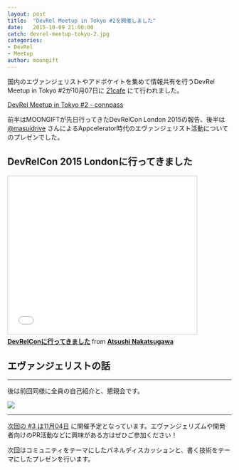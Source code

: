 ```yaml
---
layout: post
title:  "DevRel Meetup in Tokyo #2を開催しました"
date:   2015-10-09 21:00:00
catch: devrel-meetup-tokyo-2.jpg
categories:
- DevRel
- Meetup
author: moongift
---
```


国内のエヴァンジェリストやアドボケイトを集めて情報共有を行うDevRel Meetup in Tokyo #2が10月07日に [21cafe](https://geechs-magazine.com/21cafe/index) にて行われました。

[DevRel Meetup in Tokyo #2 - connpass](http://devrel.connpass.com/event/19746/)

前半はMOONGIFTが先日行ってきたDevRelCon London 2015の報告、後半は [@masuidrive](https://twitter.com/masuidrive) さんによるAppcelerator時代のエヴァンジェリスト活動についてのプレゼンでした。

## DevRelCon 2015 Londonに行ってきました

<iframe src="//www.slideshare.net/slideshow/embed_code/key/bV5UAK3C59uFU5" width="425" height="355" frameborder="0" marginwidth="0" marginheight="0" scrolling="no" style="border:1px solid #CCC; border-width:1px; margin-bottom:5px; max-width: 100%;" allowfullscreen> </iframe> <div style="margin-bottom:5px"> <strong> <a href="//www.slideshare.net/moongift/devrelcon" title="DevRelConに行ってきました" target="_blank">DevRelConに行ってきました</a> </strong> from <strong><a href="//www.slideshare.net/moongift" target="_blank">Atsushi Nakatsugawa</a></strong> </div>

## エヴァンジェリストの話

<script async class="speakerdeck-embed" data-id="1a3f693a7fd74ec0808aa307a4e3b826" data-ratio="1.33333333333333" src="//speakerdeck.com/assets/embed.js"></script>

----

後は前回同様に全員の自己紹介と、懇親会です。

![](/images/self-introducing.jpg)

----

[次回の #3 は11月04日](http://devrel.connpass.com/event/20190/) に開催予定となっています。エヴァンジェリズムや開発者向けのPR活動などに興味がある方はぜひご参加ください！

次回はコミュニティをテーマにしたパネルディスカッションと、書く技術をテーマにしたプレゼンを行います。



